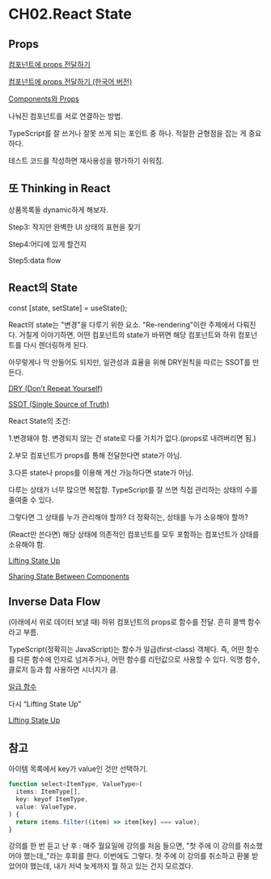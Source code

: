 # CH02.React State

## Props

[컴포넌트에 props 전달하기](https://react.dev/learn/passing-props-to-a-component)

[컴포넌트에 props 전달하기 (한국어 버전)](https://ko.react.dev/learn/passing-props-to-a-component)

[Components와 Props](https://ko.legacy.reactjs.org/docs/components-and-props.html)

나눠진 컴포넌트를 서로 연결하는 방법.

TypeScript를 잘 쓰거나 잘못 쓰게 되는 포인트 중 하나. 적절한 균형점을 잡는 게 중요하다.

테스트 코드를 작성하면 재사용성을 평가하기 쉬워짐.



## 또 Thinking in React

상품목록들 dynamic하게 해보자.

Step3: 작지만 완벽한 UI 상태의 표현을 찾기

Step4:어디에 있게 할건지

Step5:data flow



## React의 State &#x20;

const \[state, setState] = useState();&#x20;

React의 state는 "변경"을 다루기 위한 요소. "Re-rendering"이란 주제에서 다뤄진다. 거칠게 이야기하면, 어떤 컴포넌트의 state가 바뀌면 해당 컴포넌트와 하위 컴포넌트를 다시 렌더링하게 된다.

아무렇게나 막 만들어도 되지만, 일관성과 효율을 위해 DRY원칙을 따르는 SSOT를 만든다.

[DRY (Don’t Repeat Yourself)](https://ko.wikipedia.org/wiki/%EC%A4%91%EB%B3%B5%EB%B0%B0%EC%A0%9C)

[SSOT (Single Source of Truth)](https://ko.wikipedia.org/wiki/%EB%8B%A8%EC%9D%BC\_%EC%A7%84%EC%8B%A4\_%EA%B3%B5%EA%B8%89%EC%9B%90)

React State의 조건:

1.변경돼야 함. 변경되지 않는 건 state로 다룰 가치가 없다.(props로 내려버리면 됨.)

2.부모 컴포넌트가 props를 통해 전달한다면 state가 아님.

3.다른 state나 props를 이용해 계산 가능하다면 state가 아님.

다루는 상태가 너무 많으면 복잡함. TypeScript를 잘 쓰면 직접 관리하는 상태의 수를 줄여줄 수 있다.

그렇다면 그 상태를 누가 관리해야 할까? 더 정확히는, 상태를 누가 소유해야 할까?

(React만 쓴다면) 해당 상태에 의존적인 컴포넌트를 모두 포함하는 컴포넌트가 상태를 소유해야 함.

[Lifting State Up](https://ko.legacy.reactjs.org/docs/lifting-state-up.html)

[Sharing State Between Components](https://ko.react.dev/learn/sharing-state-between-components)



## Inverse Data Flow

(아래에서 위로 데이터 보낼 때) 하위 컴포넌트의 props로 함수를 전달. 흔히 콜백 함수라고 부름.

TypeScript(정확히는 JavaScript)는 함수가 일급(first-class) 객체다. 즉, 어떤 함수를 다른 함수에 인자로 넘겨주거나, 어떤 함수를 리턴값으로 사용할 수 있다. 익명 함수, 클로저 등과 함 사용하면 시너지가 큼.

[일급 함수](https://developer.mozilla.org/ko/docs/Glossary/First-class\_Function)

다시 “Lifting State Up”

[Lifting State Up](https://ko.legacy.reactjs.org/docs/lifting-state-up.html)



## 참고

아이템 목록에서 key가 value인 것만 선택하기.

```jsx
function select<ItemType, ValueType>(
  items: ItemType[],
  key: keyof ItemType,
  value: ValueType,
) {
  return items.filter((item) => item[key] === value);
}
```







강의를 한 번 듣고 난 후 : 매주 월요일에 강의를 처음 들으면, "첫 주에 이 강의를 취소했어야 했는데,,"라는 후회를 한다. 이번에도 그렇다. 첫 주에 이 강의를 취소하고 환불 받았어야 했는데, 내가 저녁 늦게까지 뭘 하고 있는 건지 모르겠다.



